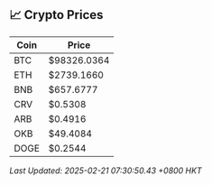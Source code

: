 ## 📈 Crypto Prices

| Coin | Price |
| ---- | ----- |
| BTC | $98326.0364 |
| ETH | $2739.1660 |
| BNB | $657.6777 |
| CRV | $0.5308 |
| ARB | $0.4916 |
| OKB | $49.4084 |
| DOGE | $0.2544 |

_Last Updated: 2025-02-21 07:30:50.43 +0800 HKT_